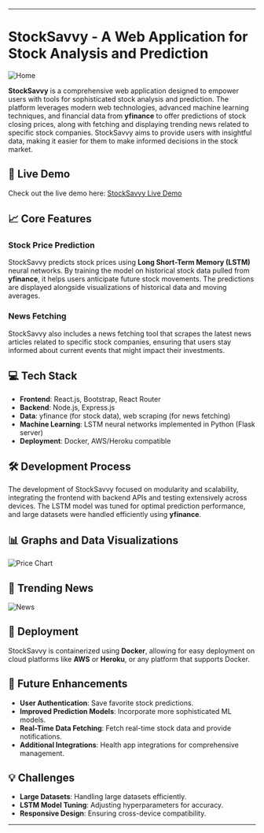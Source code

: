 

---

# StockSavvy - A Web Application for Stock Analysis and Prediction

![Home](https://github.com/user-attachments/assets/40e579ec-3995-4905-9654-93dfe0f42e0f)

**StockSavvy** is a comprehensive web application designed to empower users with tools for sophisticated stock analysis and prediction. The platform leverages modern web technologies, advanced machine learning techniques, and financial data from **yfinance** to offer predictions of stock closing prices, along with fetching and displaying trending news related to specific stock companies. StockSavvy aims to provide users with insightful data, making it easier for them to make informed decisions in the stock market.

## 🚀 Live Demo
Check out the live demo here: [StockSavvy Live Demo](https://drive.google.com/file/d/1GW23PHWYup-qjIBFhOSOos02vbE2_Mmk/view?usp=drive_link)

## 📈 Core Features

### Stock Price Prediction
StockSavvy predicts stock prices using **Long Short-Term Memory (LSTM)** neural networks. By training the model on historical stock data pulled from **yfinance**, it helps users anticipate future stock movements. The predictions are displayed alongside visualizations of historical data and moving averages.

### News Fetching
StockSavvy also includes a news fetching tool that scrapes the latest news articles related to specific stock companies, ensuring that users stay informed about current events that might impact their investments.

## 💻 Tech Stack

- **Frontend**: React.js, Bootstrap, React Router
- **Backend**: Node.js, Express.js
- **Data**: yfinance (for stock data), web scraping (for news fetching)
- **Machine Learning**: LSTM neural networks implemented in Python (Flask server)
- **Deployment**: Docker, AWS/Heroku compatible

## 🛠 Development Process

The development of StockSavvy focused on modularity and scalability, integrating the frontend with backend APIs and testing extensively across devices. The LSTM model was tuned for optimal prediction performance, and large datasets were handled efficiently using **yfinance**.

## 📊 Graphs and Data Visualizations

![Price Chart](https://github.com/user-attachments/assets/ab5c4076-197b-4dfb-92af-f957f2945ed0)

## 📰 Trending News

![News](https://github.com/user-attachments/assets/8f465caf-57ab-4161-97cb-42950dc5a540)

## 🚀 Deployment

StockSavvy is containerized using **Docker**, allowing for easy deployment on cloud platforms like **AWS** or **Heroku**, or any platform that supports Docker.

## 🌟 Future Enhancements

- **User Authentication**: Save favorite stock predictions.
- **Improved Prediction Models**: Incorporate more sophisticated ML models.
- **Real-Time Data Fetching**: Fetch real-time stock data and provide notifications.
- **Additional Integrations**: Health app integrations for comprehensive management.

## 💡 Challenges

- **Large Datasets**: Handling large datasets efficiently.
- **LSTM Model Tuning**: Adjusting hyperparameters for accuracy.
- **Responsive Design**: Ensuring cross-device compatibility.

---

